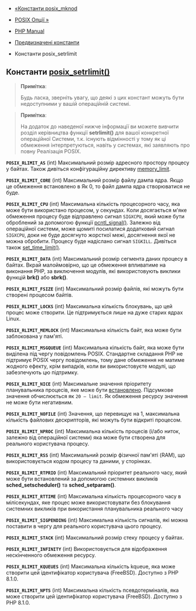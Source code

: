 - [«Константи posix_mknod](posix.constants.mknod.md)
- [POSIX Опції »](ref.posix.md)

- [PHP Manual](index.md)
- [Предвизначені константи](posix.constants.md)
- Константи posix_setrlimit

## Константи [posix_setrlimit()](function.posix-setrlimit.md)

> **Примітка**:
>
> Будь ласка, зверніть увагу, що деякі з цих констант можуть
> бути недоступними у вашій операційній системі.

> **Примітка**:
>
> На додаток до наведеної нижче інформації ви можете вивчити розділ
> керівництва функції **setrlimit()** для вашої конкретної операційної
> Системи, т.к. існують відмінності у тому як ці обмеження
> інтерпретуються, навіть у системах, які заявляють про повну
> Реалізація POSIX.

**`POSIX_RLIMIT_AS`** (int)
Максимальний розмір адресного простору процесу у байтах. Також
дивіться конфігураційну директиву
[memory_limit](ini.core.md#ini.memory-limit).

**`POSIX_RLIMIT_CORE`** (int)
Максимальний розмір файлу дампа ядра. Якщо це обмеження встановлено в
Як 0, то файл дампа ядра створюватися не буде.

**`POSIX_RLIMIT_CPU`** (int)
Максимальна кількість процесорного часу, яка може бути
використано процесом, у секундах. Коли досягається м'яке
обмеження процесу буде відправлено сигнал `SIGXCPU`, який може
бути оброблений за допомогою функції
[pcntl_signal()](function.pcntl-signal.md). Залежно від
операційної системи, може щомиті посилатися додатковий сигнал
`SIGXCPU`, доки не буде досягнуто жорсткої межі, досягнення якої
не можна обробити. Процесу буде надіслано сигнал `SIGKILL`. Дивіться
також [set_time_limit()](function.set-time-limit.md).

**`POSIX_RLIMIT_DATA`** (int)
Максимальний розмір сегмента даних процесу в байтах. Вкрай
малоймовірно, що це обмеження впливатиме на виконання PHP, за
виключення модулів, які використовують виклики функцій **brk()** або
**sbrk()**.

**`POSIX_RLIMIT_FSIZE`** (int)
Максимальний розмір файлів, які можуть бути створені процесом
байтів.

**`POSIX_RLIMIT_LOCKS`** (int)
Максимальна кількість блокувань, що цей процес може
створити. Це підтримується лише на дуже старих ядрах Linux.

**`POSIX_RLIMIT_MEMLOCK`** (int)
Максимальна кількість байт, яка може бути заблокована у пам'яті.

**`POSIX_RLIMIT_MSGQUEUE`** (int)
Максимальна кількість байт, яка може бути виділена під чергу
повідомлень POSIX. Стандартне складання PHP не підтримує POSIX чергу
повідомлень, тому дане обмеження не матиме жодного ефекту,
крім випадків, коли ви використовуєте модулі, що забезпечують цю
підтримку.

**`POSIX_RLIMIT_NICE`** (int)
Максимальне значення пріоритету планувальника процесів, яке може
бути [встановлено](function.pcntl-setpriority.md). Підсумкове значення
обчислюється як `20 – limit`. Як обмеження ресурсу значення не може
бути негативним.

**`POSIX_RLIMIT_NOFILE`** (int)
Значення, що перевищує на 1, максимальна кількість файлових
дескрипторів, які можуть бути відкриті процесом.

**`POSIX_RLIMIT_NPROC`** (int)
Максимальна кількість процесів (і/або ниток, залежно від
операційної системи) яка може бути створена для реального
користувача процесу.

**`POSIX_RLIMIT_RSS`** (int)
Максимальний розмір фізичної пам'яті (RAM), що використовується кодом процесу
та даними, у сторінках.

**`POSIX_RLIMIT_RTPRIO`** (int)
Максимальний пріоритет реального часу, який може бути встановлений
за допомогою системних викликів **sched_setscheduler()** та
**sched_setparam()**.

**`POSIX_RLIMIT_RTTIME`** (int)
Максимальна кількість процесорного часу в мілісекундах, яке
процес може використовувати без блокування системних викликів при
використання планувальника реального часу

**`POSIX_RLIMIT_SIGPENDING`** (int)
Максимальна кількість сигналів, які можна поставити в чергу для
реального користувача цього процесу.

**`POSIX_RLIMIT_STACK`** (int)
Максимальний розмір стеку процесу у байтах.

**`POSIX_RLIMIT_INFINITY`** (int)
Використовується для відображення нескінченного обмеження ресурсу.

**`POSIX_RLIMIT_KQUEUES`** (int)
Максимальна кількість kqueue, яка може створити цей ідентифікатор
користувача (FreeBSD). Доступно з PHP 8.1.0.

**`POSIX_RLIMIT_NPTS`** (int)
Максимальна кількість псевдотерміналів, яка може створити цей
ідентифікатор користувача (FreeBSD). Доступно з PHP 8.1.0.
